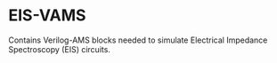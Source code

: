 # EIS-VAMS
Contains Verilog-AMS blocks needed to simulate Electrical Impedance Spectroscopy (EIS) circuits.

